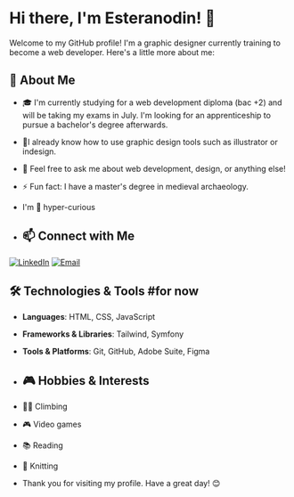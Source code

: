 # Hi there, I'm Esteranodin! 👋

Welcome to my GitHub profile! I'm a graphic designer currently training to become a web developer. Here's a little more about me:

## 🚀 About Me
- 🎓 I'm currently studying for a web development diploma (bac +2) and will be taking my exams in July. I'm looking for an apprenticeship to pursue a bachelor's degree afterwards.
- 🌱I already know how to use graphic design tools such as illustrator or indesign.
- 💬 Feel free to ask me about web development, design, or anything else!
- ⚡ Fun fact: I have a master's degree in medieval archaeology.
- I'm 👀 hyper-curious

- ## 📫 Connect with Me
[![LinkedIn](https://img.shields.io/badge/LinkedIn-blue?style=flat&logo=linkedin&labelColor=blue)](https://www.linkedin.com/in/esteranodin)
[![Email](https://img.shields.io/badge/Email-white?style=flat&logo=gmail)](mailto:esteranodin@example.com)

## 🛠️ Technologies & Tools #for now
- **Languages**: HTML, CSS, JavaScript
- **Frameworks & Libraries**: Tailwind, Symfony
- **Tools & Platforms**: Git, GitHub, Adobe Suite, Figma

- ## 🎮 Hobbies & Interests
- 🧗‍♀️ Climbing
- 🎮 Video games
- 📚 Reading
- 🧶 Knitting

- Thank you for visiting my profile. Have a great day! 😊
